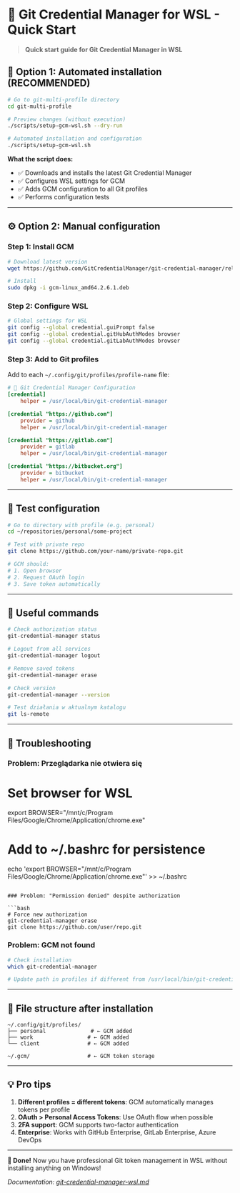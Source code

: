 # 🔐 Git Credential Manager for WSL - Quick Start

> **Quick start guide for Git Credential Manager in WSL**

## 🚀 Option 1: Automated installation (RECOMMENDED)

```bash
# Go to git-multi-profile directory
cd git-multi-profile

# Preview changes (without execution)
./scripts/setup-gcm-wsl.sh --dry-run

# Automated installation and configuration
./scripts/setup-gcm-wsl.sh
```

**What the script does:**
- ✅ Downloads and installs the latest Git Credential Manager
- ✅ Configures WSL settings for GCM  
- ✅ Adds GCM configuration to all Git profiles
- ✅ Performs configuration tests

---

## ⚙️ Option 2: Manual configuration

### Step 1: Install GCM
```bash
# Download latest version
wget https://github.com/GitCredentialManager/git-credential-manager/releases/latest/download/gcm-linux_amd64.2.6.1.deb

# Install
sudo dpkg -i gcm-linux_amd64.2.6.1.deb
```

### Step 2: Configure WSL
```bash
# Global settings for WSL
git config --global credential.guiPrompt false
git config --global credential.gitHubAuthModes browser
git config --global credential.gitLabAuthModes browser
```

### Step 3: Add to Git profiles

Add to each `~/.config/git/profiles/profile-name` file:

```ini
# 🔐 Git Credential Manager Configuration  
[credential]
    helper = /usr/local/bin/git-credential-manager

[credential "https://github.com"]
    provider = github
    helper = /usr/local/bin/git-credential-manager

[credential "https://gitlab.com"]
    provider = gitlab
    helper = /usr/local/bin/git-credential-manager

[credential "https://bitbucket.org"]
    provider = bitbucket
    helper = /usr/local/bin/git-credential-manager
```

---

## 🧪 Test configuration

```bash
# Go to directory with profile (e.g. personal)
cd ~/repositories/personal/some-project

# Test with private repo
git clone https://github.com/your-name/private-repo.git

# GCM should:
# 1. Open browser
# 2. Request OAuth login  
# 3. Save token automatically
```

---

## 🔧 Useful commands

```bash
# Check authorization status
git-credential-manager status

# Logout from all services  
git-credential-manager logout

# Remove saved tokens
git-credential-manager erase

# Check version
git-credential-manager --version

# Test działania w aktualnym katalogu
git ls-remote
```

---

## 🐛 Troubleshooting

### Problem: Przeglądarka nie otwiera się

# Set browser for WSL
export BROWSER="/mnt/c/Program Files/Google/Chrome/Application/chrome.exe"

# Add to ~/.bashrc for persistence
echo 'export BROWSER="/mnt/c/Program Files/Google/Chrome/Application/chrome.exe"' >> ~/.bashrc
```

### Problem: "Permission denied" despite authorization

```bash
# Force new authorization
git-credential-manager erase
git clone https://github.com/user/repo.git
```

### Problem: GCM not found

```bash
# Check installation
which git-credential-manager

# Update path in profiles if different from /usr/local/bin/git-credential-manager
```

---

## 📁 File structure after installation

```
~/.config/git/profiles/
├── personal              # ← GCM added
├── work                 # ← GCM added  
└── client               # ← GCM added

~/.gcm/                  # ← GCM token storage
```

---

## 💡 Pro tips

1. **Different profiles = different tokens**: GCM automatically manages tokens per profile
2. **OAuth > Personal Access Tokens**: Use OAuth flow when possible  
3. **2FA support**: GCM supports two-factor authentication
4. **Enterprise**: Works with GitHub Enterprise, GitLab Enterprise, Azure DevOps

---

**🚀 Done!** Now you have professional Git token management in WSL without installing anything on Windows!

*Documentation: [git-credential-manager-wsl.md](git-credential-manager-wsl.md)*